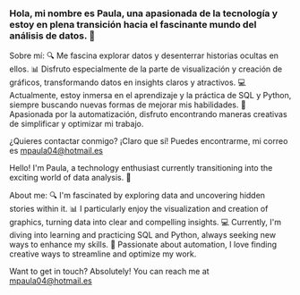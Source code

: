### Hola, mi nombre es Paula, una apasionada de la tecnología y estoy en plena transición hacia el fascinante mundo del análisis de datos. 🚀

Sobre mí:
🔍 Me fascina explorar datos y desenterrar historias ocultas en ellos.
📊 Disfruto especialmente de la parte de visualización y creación de gráficos, transformando datos en insights claros y atractivos.
💻 Actualmente, estoy inmersa en el aprendizaje y la práctica de SQL y Python, siempre buscando nuevas formas de mejorar mis habilidades.
🤖 Apasionada por la automatización, disfruto encontrando maneras creativas de simplificar y optimizar mi trabajo.

¿Quieres contactar conmigo? ¡Claro que sí! Puedes encontrarme, mi correo es mpaula04@hotmail.es

Hello! I'm Paula, a technology enthusiast currently transitioning into the exciting world of data analysis. 🚀

About me:
🔍 I'm fascinated by exploring data and uncovering hidden stories within it.
📊 I particularly enjoy the visualization and creation of graphics, turning data into clear and compelling insights.
💻 Currently, I'm diving into learning and practicing SQL and Python, always seeking new ways to enhance my skills.
🤖 Passionate about automation, I love finding creative ways to streamline and optimize my work.

Want to get in touch? Absolutely! You can reach me at mpaula04@hotmail.es


<!--
**mpaula04/mpaula04** is a ✨ _special_ ✨ repository because its `README.md` (this file) appears on your GitHub profile.

Here are some ideas to get you started:

- 🔭 I’m currently working on ...
- 🌱 I’m currently learning ...
- 👯 I’m looking to collaborate on ...
- 🤔 I’m looking for help with ...
- 💬 Ask me about ...
- 📫 How to reach me: ...
- 😄 Pronouns: ...
- ⚡ Fun fact: ...
-->
